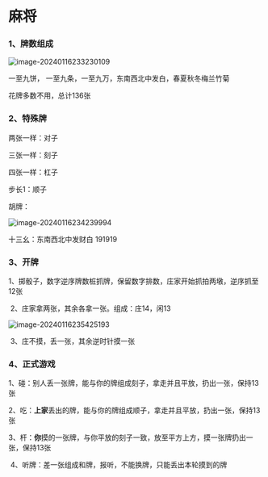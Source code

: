 # 麻将

### 1、牌数组成

![image-20240116233230109](C:\Users\98680\Desktop\学习笔记\麻将\img\image-20240116233230109.png)



一至九饼，	一至九条，一至九万，东南西北中发白，春夏秋冬梅兰竹菊

花牌多数不用，总计136张



### 2、特殊牌

两张一样：对子

三张一样：刻子

四张一样：杠子

步长1：顺子





胡牌：

![image-20240116234239994](C:\Users\98680\Desktop\学习笔记\麻将\img\image-20240116234239994.png)

十三幺：东南西北中发财白 191919



### 3、开牌

​	1、掷骰子，数字逆序牌数桩抓牌，保留数字排数，庄家开始抓拍两墩，逆序抓至12张

​	2、庄家拿两张，其余各拿一张。组成：庄14，闲13

![image-20240116235425193](C:\Users\98680\Desktop\学习笔记\麻将\img\image-20240116235425193.png)

​	3、庄不摸，丢一张，其余逆时针摸一张



### 4、正式游戏

​	1、碰：别人丢一张牌，能与你的牌组成刻子，拿走并且平放，扔出一张，保持13张

​	2、吃：**上家**丢出的牌，能与你的牌组成顺子，拿走并且平放，扔出一张，保持13张

​	3、杆：**你**摸的一张牌，与你平放的刻子一致，放至平方上方，摸一张牌扔出一张，保持13张

​	4、听牌：差一张组成和牌，报听，不能换牌，只能丢出本轮摸到的牌



​		



